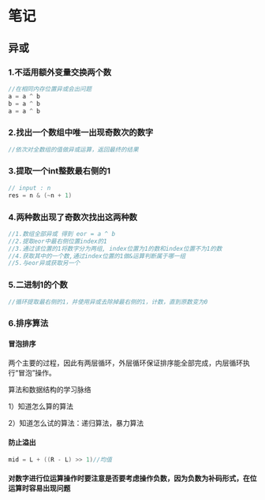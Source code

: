 # 笔记

## 异或

### 1.不适用额外变量交换两个数

```java
//在相同内存位置异或会出问题
a = a ^ b
b = a ^ b
a = a ^ b
```

### 2.找出一个数组中唯一出现奇数次的数字

```java
//依次对全数组的值做异或运算，返回最终的结果
```

### 3.提取一个int整数最右侧的1

```java
// input : n
res = n & (~n + 1)
```

### 4.两种数出现了奇数次找出这两种数

```java
//1.数组全部异或 得到 eor = a ^ b
//2.提取eor中最右侧位置index的1
//3.通过该位置的1将数字分为两组, index位置为1的数和index位置不为1的数
//4.获取其中的一个数,通过index位置的1做&运算判断属于哪一组
//5.与eor异或获取另一个
```

### 5.二进制1的个数

```java
//循环提取最右侧的1，并使用异或去除掉最右侧的1，计数，直到原数变为0
```

### 6.排序算法

#### 冒泡排序

两个主要的过程，因此有两层循环，外层循环保证排序能全部完成，内层循环执行“冒泡”操作。

算法和数据结构的学习脉络

1）知道怎么算的算法

2）知道怎么试的算法：递归算法，暴力算法

#### 防止溢出

```java
mid = L + ((R - L) >> 1)//均值
```

#### 对数字进行位运算操作时要注意是否要考虑操作负数，因为负数为补码形式，在位运算时容易出现问题
